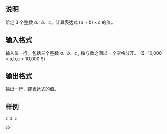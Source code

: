 <h2>说明</h2>

给定 $3$ 个整数 $a$、$b$、$c$，计算表达式 $(a+b) \times c$ 的值。
<h2>输入格式</h2>

输入仅一行，包括三个整数 $a$、$b$、$c$ , 数与数之间以一个空格分开。 ($ -10,000 < a,b,c < 10,000 $)

<h2>输出格式</h2>

输出一行，即表达式的值。

<h2>样例</h2>
<pre><code class="language-input1">2 3 5</code></pre><pre><code class="language-output1">25</code></pre>
